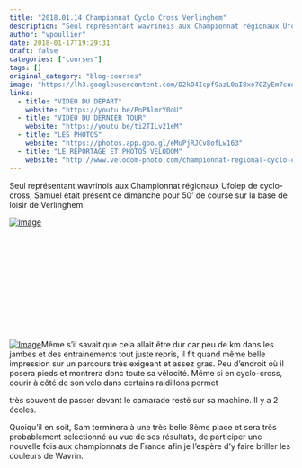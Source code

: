 ```yaml
---
title: "2018.01.14 Championnat Cyclo Cross Verlinghem"
description: "Seul représentant wavrinois aux Championnat régionaux Ufolep de cyclo-cross, Samuel était présent ce dimanche pour 50’ de course sur la base de loisir de Verlinghem."
author: "vpoullier"
date: 2018-01-17T19:29:31
draft: false
categories: ["courses"]
tags: []
original_category: "blog-courses"
image: "https://lh3.googleusercontent.com/D2kO4Icpf9azL0aI8xe7GZyEm7cudPz4n9SNvQJ_RaxKeVakbtVPG10EiqhKP0pmbvCpel-rpSzPJ0TtajuOExLwEF7JyN-aEssmWybGmAszk6bKy1Ehqs8_21jL8FvGYcJat5UNH2ZHpoS7BOJlg0xKChksOQ29Spqi_kLeUDWdBuZby5PvV6lLbGG2iYVBVxTUaiHobTqO6bY4erJ5iPc4MkT9F8q2vb8kVXZO2X733RESBkAKzvZ4aNN7ui6YlQpaV4GPOGb4T8ijs-cJtUsAVUdE8eVsK6S8URbm_OoHgAwFxhK8rOVhuMTgfXoMn-Dj1Ip19LGGfC8brcVdE6MedFbPL9_q2fXCXR834KJkJEwnbT2Jn56lFu_OOfrkTmRexfhKgerRaPsjng3yKmTS7JGDzXA_ohPZdr2rFmEa5qhhTfmvI0DN1XoFPyuGbd42SDco0ZgXRC4w1JE9NK83calT7HvkNFyolQEbtqoDLNiTBaBiAAoCDEQtjtU4kxlgF0GyhEyIsoFs_o9tKIVzUwyuASnkOWOKXJUsBs4D0DXyuiJyDRDHJwazoN65kHcRs3eV5fkpwTniK3NIrLukkL68eSVQHTPRxkfgelARGsDrKgrXRiNke1DxCjfRMMpduD_4caLRHDWHdC4D-z6wARhvVb5c_g=w1248-h702-no"
links:
  - title: "VIDEO DU DEPART"
    website: "https://youtu.be/PnPAlmrY0oU"
  - title: "VIDEO DU DERNIER TOUR"
    website: "https://youtu.be/ti2TILv21eM"
  - title: "LES PHOTOS"
    website: "https://photos.app.goo.gl/eMuPjRJCv8ofLw163"
  - title: "LE REPORTAGE ET PHOTOS VELODOM"
    website: "http://www.velodom-photo.com/championnat-regional-cyclo-cross-ufolep-veterans-a-b-et-c.html"
---
```


Seul représentant wavrinois aux Championnat régionaux Ufolep de cyclo-cross, Samuel était présent ce dimanche pour 50’ de course sur la base de loisir de Verlinghem.

<!--more-->

[![Image](https://lh3.googleusercontent.com/D2kO4Icpf9azL0aI8xe7GZyEm7cudPz4n9SNvQJ_RaxKeVakbtVPG10EiqhKP0pmbvCpel-rpSzPJ0TtajuOExLwEF7JyN-aEssmWybGmAszk6bKy1Ehqs8_21jL8FvGYcJat5UNH2ZHpoS7BOJlg0xKChksOQ29Spqi_kLeUDWdBuZby5PvV6lLbGG2iYVBVxTUaiHobTqO6bY4erJ5iPc4MkT9F8q2vb8kVXZO2X733RESBkAKzvZ4aNN7ui6YlQpaV4GPOGb4T8ijs-cJtUsAVUdE8eVsK6S8URbm_OoHgAwFxhK8rOVhuMTgfXoMn-Dj1Ip19LGGfC8brcVdE6MedFbPL9_q2fXCXR834KJkJEwnbT2Jn56lFu_OOfrkTmRexfhKgerRaPsjng3yKmTS7JGDzXA_ohPZdr2rFmEa5qhhTfmvI0DN1XoFPyuGbd42SDco0ZgXRC4w1JE9NK83calT7HvkNFyolQEbtqoDLNiTBaBiAAoCDEQtjtU4kxlgF0GyhEyIsoFs_o9tKIVzUwyuASnkOWOKXJUsBs4D0DXyuiJyDRDHJwazoN65kHcRs3eV5fkpwTniK3NIrLukkL68eSVQHTPRxkfgelARGsDrKgrXRiNke1DxCjfRMMpduD_4caLRHDWHdC4D-z6wARhvVb5c_g=w1248-h702-no)](https://lh3.googleusercontent.com/D2kO4Icpf9azL0aI8xe7GZyEm7cudPz4n9SNvQJ_RaxKeVakbtVPG10EiqhKP0pmbvCpel-rpSzPJ0TtajuOExLwEF7JyN-aEssmWybGmAszk6bKy1Ehqs8_21jL8FvGYcJat5UNH2ZHpoS7BOJlg0xKChksOQ29Spqi_kLeUDWdBuZby5PvV6lLbGG2iYVBVxTUaiHobTqO6bY4erJ5iPc4MkT9F8q2vb8kVXZO2X733RESBkAKzvZ4aNN7ui6YlQpaV4GPOGb4T8ijs-cJtUsAVUdE8eVsK6S8URbm_OoHgAwFxhK8rOVhuMTgfXoMn-Dj1Ip19LGGfC8brcVdE6MedFbPL9_q2fXCXR834KJkJEwnbT2Jn56lFu_OOfrkTmRexfhKgerRaPsjng3yKmTS7JGDzXA_ohPZdr2rFmEa5qhhTfmvI0DN1XoFPyuGbd42SDco0ZgXRC4w1JE9NK83calT7HvkNFyolQEbtqoDLNiTBaBiAAoCDEQtjtU4kxlgF0GyhEyIsoFs_o9tKIVzUwyuASnkOWOKXJUsBs4D0DXyuiJyDRDHJwazoN65kHcRs3eV5fkpwTniK3NIrLukkL68eSVQHTPRxkfgelARGsDrKgrXRiNke1DxCjfRMMpduD_4caLRHDWHdC4D-z6wARhvVb5c_g=w1248-h702-no)

&nbsp;

&nbsp;

&nbsp;

&nbsp;

&nbsp;

&nbsp;

[![Image](https://lh3.googleusercontent.com/z202PKX9XMdtJiDAKOo8VHO2EQPyDFoULrOZa8Dd4LwFtZSTWqSxrkQFewvTswdVfKpl6Oka456nawEVJ1Dt2aP8LZ9Q40L9u4EVTIYHZhlmPi5Mr-fLQjGme0lN9-BjD8JkKXWQlTv5OktCDIijmiCwPVux5eOiFrufclkjryvHKVsgUxO2Q4N1R7OJ-nkA6unr8FFpb1mM-4gWv537WoDYc_g-r_zaRC5Ds3uKmARxAQz0qieCyySJsQCy80Ml1YWBGlIqqvj2c6HZnaF6vWiXdgIJYDOQILWq54Um783iqthdpP4B_uGf2pIrDa9auzzXJgPLhD9--UmAACRdnlff6MZyGsTB4BB7YaqCcUlh8dlfKi_Rj-P8X1juhHNTWxVAUkw85YFSwjKidiLk3udY1mKwVQj9QOK6l2xlypSb-G39c5eGYq0p0k9Ii9xsdFKXe6qpbfzDp85QJZBTsbS206Bx_Tzh-e28uEz0xjUoFVzls351hCrSTW9WnSa8aWx9ok_oI1LMP4sJ-7QhtVX4vKaDLkB-wOC63pXtCN_OHlqPCoGtxKKswJSKEdaR4v316Km25fJK70GLcmHnc9vPLzIDkPzogNm8xjAmSjOapXNe9brrNsPz84sGh_yrvbulhB5oX5ZpZDBvLICa2F6qkByEx1rmsQ=w1248-h702-no)](https://lh3.googleusercontent.com/z202PKX9XMdtJiDAKOo8VHO2EQPyDFoULrOZa8Dd4LwFtZSTWqSxrkQFewvTswdVfKpl6Oka456nawEVJ1Dt2aP8LZ9Q40L9u4EVTIYHZhlmPi5Mr-fLQjGme0lN9-BjD8JkKXWQlTv5OktCDIijmiCwPVux5eOiFrufclkjryvHKVsgUxO2Q4N1R7OJ-nkA6unr8FFpb1mM-4gWv537WoDYc_g-r_zaRC5Ds3uKmARxAQz0qieCyySJsQCy80Ml1YWBGlIqqvj2c6HZnaF6vWiXdgIJYDOQILWq54Um783iqthdpP4B_uGf2pIrDa9auzzXJgPLhD9--UmAACRdnlff6MZyGsTB4BB7YaqCcUlh8dlfKi_Rj-P8X1juhHNTWxVAUkw85YFSwjKidiLk3udY1mKwVQj9QOK6l2xlypSb-G39c5eGYq0p0k9Ii9xsdFKXe6qpbfzDp85QJZBTsbS206Bx_Tzh-e28uEz0xjUoFVzls351hCrSTW9WnSa8aWx9ok_oI1LMP4sJ-7QhtVX4vKaDLkB-wOC63pXtCN_OHlqPCoGtxKKswJSKEdaR4v316Km25fJK70GLcmHnc9vPLzIDkPzogNm8xjAmSjOapXNe9brrNsPz84sGh_yrvbulhB5oX5ZpZDBvLICa2F6qkByEx1rmsQ=w1248-h702-no)Même s’il savait que cela allait être dur car peu de km dans les jambes et des entrainements tout juste repris, il fit quand même belle impression sur un parcours très exigeant et assez gras. Peu d’endroit où il posera pieds et montrera donc toute sa vélocité. Même si en cyclo-cross, courir à côté de son vélo dans certains raidillons permet 

très souvent de passer devant le camarade resté sur sa machine. Il y a 2 écoles.

Quoiqu’il en soit, Sam terminera à une très belle 8ème place et sera très probablement selectionné au vue de ses résultats, de participer une nouvelle fois aux championnats de France afin je l’espère d’y faire briller les couleurs de Wavrin.